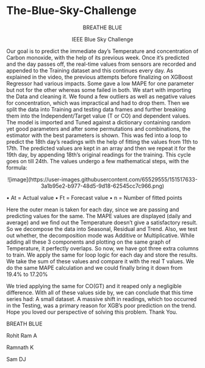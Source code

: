 # The-Blue-Sky-Challenge

<p align="center">
    BREATHE BLUE
</p>

<p align="center">
    IEEE Blue Sky Challenge
</p>


Our goal is to predict the immediate day’s Temperature and concentration of Carbon monoxide, with the help of its previous week. Once it’s predicted and the day passes off, the real-time values from sensors are recorded and appended to the Training dataset and this continues every day.
As explained in the video, the previous attempts before finalizing on XGBoost Regressor had various impacts. Some gave a low MAPE for one parameter but not for the other whereas some failed in both. We start with importing the Data and cleaning it. We found a few outliers as well as negative values for concentration, which was impractical and had to drop them. Then we split the data into Training and testing data frames and further breaking them into the Independent/Target value (T or CO) and dependent values.
The model is imported and Tuned against a dictionary containing random yet good parameters and after some permutations and combinations, the estimator with the best parameters is shown. This was fed into a loop to predict the 18th day’s readings with the help of fitting the values from 11th to 17th. The predicted values are kept in an array and then we repeat it for the 19th day, by appending 18th’s original readings for the training. This cycle goes on till 24th.
The values undergo a few mathematical steps, with the formula:

<p align="center">
![image](https://user-images.githubusercontent.com/65529555/151517633-3a1b95e2-b977-48d5-9d18-62545cc7c966.png)
</p>


 
•	At = Actual value
•	Ft = Forecast value
•	n = Number of fitted points

Here the outer mean is taken for each day, since we are passing and predicting values for the same. The MAPE values are displayed (daily and average) and we find out the Temperature doesn’t give a satisfactory result. So we decompose the data into Seasonal, Residual and Trend. Also, we test out whether, the decomposition mode was Additive or Multiplicative. 
While adding all these 3 components and plotting on the same graph of Temperature, it perfectly overlaps. So now, we have got three extra columns to train. We apply the same for loop logic for each day and store the results. We take the sum of these values and compare it with the real T values. We do the same MAPE calculation and we could finally bring it down from 19.4% to 17.20%

We tried applying the same for CO(GT) and it reaped only a negligible difference. With all of these values side by, we can conclude that this time series had: A small dataset. A massive shift in readings, which too occurred in the Testing, was a primary reason for XGB’s poor prediction on the trend. Hope you loved our perspective of solving this problem. Thank You.

BREATH BLUE

Rohit Ram A

Ramnath K

Sam DJ
